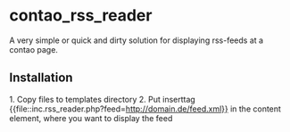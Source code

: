 contao_rss_reader
=================

A very simple or quick and dirty solution for displaying rss-feeds at a contao page.


Installation
------------

1. Copy files to templates directory
2. Put inserttag {{file::inc.rss_reader.php?feed=http://domain.de/feed.xml}} in the content element, where you want to display the feed

